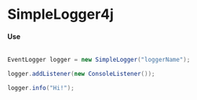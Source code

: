 # SimpleLogger4j

#### Use

```java

EventLogger logger = new SimpleLogger("loggerName");

logger.addListener(new ConsoleListener());

logger.info("Hi!");

```
